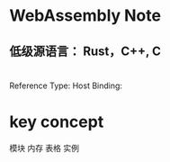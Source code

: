 # WebAssembly Note
## 低级源语言： Rust，C++, C

# 
Reference Type:
Host Binding:

# key concept
模块
内存
表格
实例


